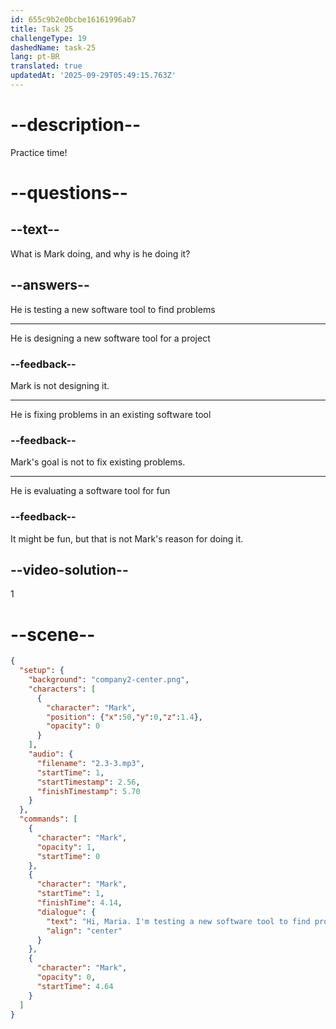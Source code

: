 ```yaml
---
id: 655c9b2e0bcbe16161996ab7
title: Task 25
challengeType: 19
dashedName: task-25
lang: pt-BR
translated: true
updatedAt: '2025-09-29T05:49:15.763Z'
---
```


<!-- (Audio) Mark: Hi Maria! I'm testing a new software tool to find problems. -->

# --description--

Practice time!

# --questions--

## --text--

What is Mark doing, and why is he doing it?

## --answers--

He is testing a new software tool to find problems

---

He is designing a new software tool for a project

### --feedback--

Mark is not designing it.

---

He is fixing problems in an existing software tool

### --feedback--

Mark's goal is not to fix existing problems.

---

He is evaluating a software tool for fun

### --feedback--

It might be fun, but that is not Mark's reason for doing it.

## --video-solution--

1

# --scene--

```json
{
  "setup": {
    "background": "company2-center.png",
    "characters": [
      {
        "character": "Mark",
        "position": {"x":50,"y":0,"z":1.4},
        "opacity": 0
      }
    ],
    "audio": {
      "filename": "2.3-3.mp3",
      "startTime": 1,
      "startTimestamp": 2.56,
      "finishTimestamp": 5.70
    }
  },
  "commands": [
    {
      "character": "Mark",
      "opacity": 1,
      "startTime": 0
    },
    {
      "character": "Mark",
      "startTime": 1,
      "finishTime": 4.14,
      "dialogue": {
        "text": "Hi, Maria. I'm testing a new software tool to find problems.",
        "align": "center"
      }
    },
    {
      "character": "Mark",
      "opacity": 0,
      "startTime": 4.64
    }
  ]
}
```
